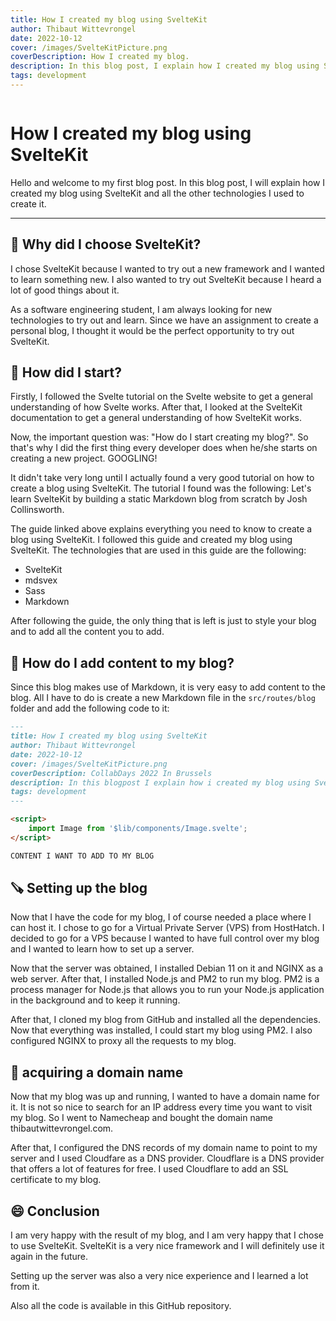 ```yaml
---
title: How I created my blog using SvelteKit
author: Thibaut Wittevrongel
date: 2022-10-12
cover: /images/SvelteKitPicture.png
coverDescription: How I created my blog.
description: In this blog post, I explain how I created my blog using SvelteKit.
tags: development
---
```


<script>
    import Image from '$lib/components/Image.svelte';
    import Link from '$lib/components/Link.svelte';
</script>

<Image imgUrl="/images/SvelteKitPicture.png" altText="SvelteKit" size="large" />

# How I created my blog using SvelteKit

Hello and welcome to my first blog post. In this blog post, I will explain how I created my blog using SvelteKit and all the other technologies I used to create it.

<hr />

## 🤔 Why did I choose SvelteKit?

I chose SvelteKit because I wanted to try out a new framework and I wanted to learn something new. I also wanted to try out SvelteKit because I heard a lot of good things about it.

As a software engineering student, I am always looking for new technologies to try out and learn. Since we have an assignment to create a personal blog, I thought it would be the perfect opportunity to try out SvelteKit.

## 🚀 How did I start?

Firstly, I followed the Svelte tutorial on the Svelte website to get a general understanding of how Svelte works. After that, I looked at the SvelteKit documentation to get a general understanding of how SvelteKit works.

Now, the important question was: "How do I start creating my blog?". So that's why I did the first thing every developer does when he/she starts on creating a new project. GOOGLING!

It didn't take very long until I actually found a very good tutorial on how to create a blog using SvelteKit. The tutorial I found was the following: <Link url="https://joshcollinsworth.com/blog/build-static-sveltekit-markdown-blog#approach-2-dynamic-routes">Let's learn SvelteKit by building a static Markdown blog from scratch</Link> by Josh Collinsworth.

The guide linked above explains everything you need to know to create a blog using SvelteKit. I followed this guide and created my blog using SvelteKit. The technologies that are used in this guide are the following:

- SvelteKit
- mdsvex
- Sass
- Markdown

After following the guide, the only thing that is left is just to style your blog and to add all the content you to add.

## 📝 How do I add content to my blog?

Since this blog makes use of Markdown, it is very easy to add content to the blog. All I have to do is create a new Markdown file in the `src/routes/blog` folder and add the following code to it:

```markdown
---
title: How I created my blog using SvelteKit
author: Thibaut Wittevrongel
date: 2022-10-12
cover: /images/SvelteKitPicture.png
coverDescription: CollabDays 2022 In Brussels
description: In this blogpost I explain how i created my blog using SvelteKit.
tags: development
---

<script>
    import Image from '$lib/components/Image.svelte';
</script>

CONTENT I WANT TO ADD TO MY BLOG
```

## 🪚 Setting up the blog

Now that I have the code for my blog, I of course needed a place where I can host it. I chose to go for a Virtual Private Server (VPS) from <Link url="https://hosthatch.com">HostHatch</Link>. I decided to go for a VPS because I wanted to have full control over my blog and I wanted to learn how to set up a server.

Now that the server was obtained, I installed Debian 11 on it and NGINX as a web server. After that, I installed Node.js and PM2 to run my blog. PM2 is a process manager for Node.js that allows you to run your Node.js application in the background and to keep it running.

After that, I cloned my blog from GitHub and installed all the dependencies. Now that everything was installed, I could start my blog using PM2. I also configured NGINX to proxy all the requests to my blog.

## 📝 acquiring a domain name

Now that my blog was up and running, I wanted to have a domain name for it. It is not so nice to search for an IP address every time you want to visit my blog. So I went to <Link url="https://namecheap.com">Namecheap</Link> and bought the domain name <Link url="https://thibautwittevrongel.com">thibautwittevrongel.com</Link>.

After that, I configured the DNS records of my domain name to point to my server and I used Cloudfare as a DNS provider. Cloudflare is a DNS provider that offers a lot of features for free. I used Cloudflare to add an SSL certificate to my blog.

## 😄 Conclusion

I am very happy with the result of my blog, and I am very happy that I chose to use SvelteKit. SvelteKit is a very nice framework and I will definitely use it again in the future.

Setting up the server was also a very nice experience and I learned a lot from it.

Also all the code is available in this <Link url="https://github.com/wittevrongelthibaut/personal-website">GitHub repository</Link>.



